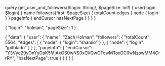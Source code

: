 query get_user_and_followers($login: String!, $pageSize: Int!) {
  user(login: $login) {
    name
    followers(first: $pageSize) {
      totalCount
      edges {
        node {
          login
        }
      }
      pageInfo {
        endCursor
        hasNextPage
      }
    }
  }
}

{ 
  "login": "holman",
  "pageSize": 1
}

{
  "data": {
    "user": {
      "name": "Zach Holman",
      "followers": {
        "totalCount": 5564,
        "edges": [
          {
            "node": {
              "login": "shamio"
            }
          },
          {
            "node": {
              "login": "jpitblado"
            }
          }
        ],
        "pageInfo": {
          "endCursor": "Y3Vyc29yOnYyOpK5MjAxOS0wNS0xOVQwOTowMToxOC0wNzowMM4CrrRY",
          "hasNextPage": true
        }
      }
    }
  }
}